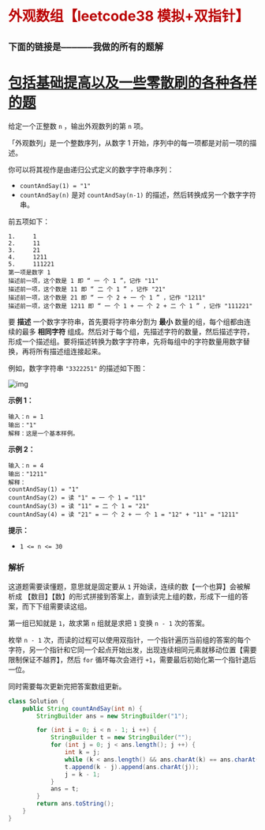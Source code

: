 # <font color="bb000">外观数组【leetcode38 模拟+双指针】</font>

## **`下面的链接是——————我做的所有的题解`**

# [包括基础提高以及一些零散刷的各种各样的题](https://www.acwing.com/blog/content/33005/) 

给定一个正整数 `n` ，输出外观数列的第 `n` 项。

「外观数列」是一个整数序列，从数字 1 开始，序列中的每一项都是对前一项的描述。

你可以将其视作是由递归公式定义的数字字符串序列：

- `countAndSay(1) = "1"`
- `countAndSay(n)` 是对 `countAndSay(n-1)` 的描述，然后转换成另一个数字字符串。

前五项如下：

```
1.     1
2.     11
3.     21
4.     1211
5.     111221
第一项是数字 1 
描述前一项，这个数是 1 即 “ 一 个 1 ”，记作 "11"
描述前一项，这个数是 11 即 “ 二 个 1 ” ，记作 "21"
描述前一项，这个数是 21 即 “ 一 个 2 + 一 个 1 ” ，记作 "1211"
描述前一项，这个数是 1211 即 “ 一 个 1 + 一 个 2 + 二 个 1 ” ，记作 "111221"
```

要 **描述** 一个数字字符串，首先要将字符串分割为 **最小** 数量的组，每个组都由连续的最多 **相同字符** 组成。然后对于每个组，先描述字符的数量，然后描述字符，形成一个描述组。要将描述转换为数字字符串，先将每组中的字符数量用数字替换，再将所有描述组连接起来。

例如，数字字符串 `"3322251"` 的描述如下图：

![img](https://pic.leetcode-cn.com/1629874763-TGmKUh-image.png)



 

**示例 1：**

```
输入：n = 1
输出："1"
解释：这是一个基本样例。
```

**示例 2：**

```
输入：n = 4
输出："1211"
解释：
countAndSay(1) = "1"
countAndSay(2) = 读 "1" = 一 个 1 = "11"
countAndSay(3) = 读 "11" = 二 个 1 = "21"
countAndSay(4) = 读 "21" = 一 个 2 + 一 个 1 = "12" + "11" = "1211"
```

 

**提示：**

- `1 <= n <= 30`



### 解析

这道题需要读懂题，意思就是固定要从 `1` 开始读，连续的数【一个也算】会被解析成 【数目】【数】的形式拼接到答案上，直到读完上组的数，形成下一组的答案，而下下组需要读这组。

第一组已知就是 `1`，故求第 `n` 组就是求把 `1` 变换 `n - 1` 次的答案。

枚举  `n - 1` 次，而读的过程可以使用双指针，一个指针遍历当前组的答案的每个字符，另一个指针和它同一个起点开始出发，出现连续相同元素就移动位置【需要限制保证不越界】，然后 `for` 循环每次会进行 `+1`，需要最后初始化第一个指针退后一位。

同时需要每次更新完把答案数组更新。

```java
class Solution {
    public String countAndSay(int n) {
        StringBuilder ans = new StringBuilder("1");

        for (int i = 0; i < n - 1; i ++) {
            StringBuilder t = new StringBuilder("");
            for (int j = 0; j < ans.length(); j ++) {
                int k = j;
                while (k < ans.length() && ans.charAt(k) == ans.charAt(j)) k ++;
                t.append(k - j).append(ans.charAt(j));
                j = k - 1;
            }
            ans = t;
        }
        return ans.toString();
    }
}
```





